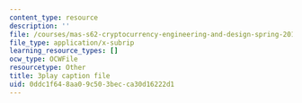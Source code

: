 ```yaml
---
content_type: resource
description: ''
file: /courses/mas-s62-cryptocurrency-engineering-and-design-spring-2018/0ddc1f648aa09c503becca30d16222d1_hNR3WTboo_U.srt
file_type: application/x-subrip
learning_resource_types: []
ocw_type: OCWFile
resourcetype: Other
title: 3play caption file
uid: 0ddc1f64-8aa0-9c50-3bec-ca30d16222d1
---
```

